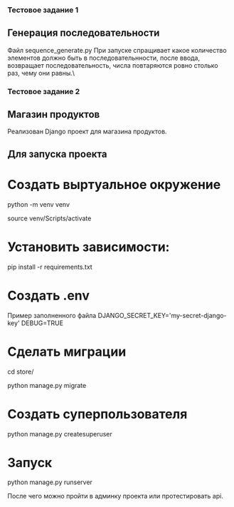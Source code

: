 ### Тестовое задание 1
## Генерация последовательности
Файл sequence_generate.py
При запуске спращивает какое количество элементов должно быть в последовательнности,
после ввода, возвращает последовательность, числа повтаряются ровно столько раз, чему они равны.\


### Тестовое задание 2
## Магазин продуктов
Реализован Django проект для магазина продуктов.

## Для запуска проекта

# Создать выртуальное окружение

python -m venv venv

source venv/Scripts/activate

# Установить зависимости:

pip install -r requirements.txt

# Создать .env
Пример заполненного файла
DJANGO_SECRET_KEY='my-secret-django-key'
DEBUG=TRUE

# Сделать миграции
cd store/

python manage.py migrate

# Создать суперпользователя

python manage.py createsuperuser

# Запуск

python manage.py runserver

После чего можно пройти в админку проекта или протестировать api.
